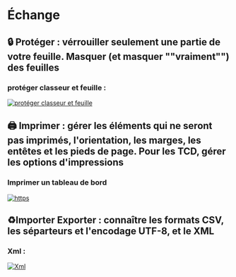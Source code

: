 # Échange



## 🔒 Protéger : vérrouiller seulement une partie de votre feuille. Masquer (et masquer ""vraiment"") des feuilles

### protéger classeur et feuille : 
[![protéger classeur et feuille](https://i.ytimg.com/vi/vG1KkCOmDcc/hqdefault.jpg)](
https://www.youtube.com/watch?v=vG1KkCOmDcc)
## 🖨️ Imprimer : gérer les éléments qui ne seront pas imprimés, l'orientation, les marges, les entêtes et les pieds de page. Pour les TCD, gérer les options d'impressions

### Imprimer un tableau de bord
[![https](https://i.ytimg.com/vi/aJedu_uJtVk/hqdefault.jpg)](
https://www.youtube.com/watch?v=aJedu_uJtVk)

## ♻️Importer Exporter : connaître les formats CSV, les séparteurs et l'encodage UTF-8, et le XML

### Xml : 
[![Xml](https://i.ytimg.com/vi/Ojdmg0Ch2is/hqdefault.jpg)](
https://www.youtube.com/watch?v=Ojdmg0Ch2is)


